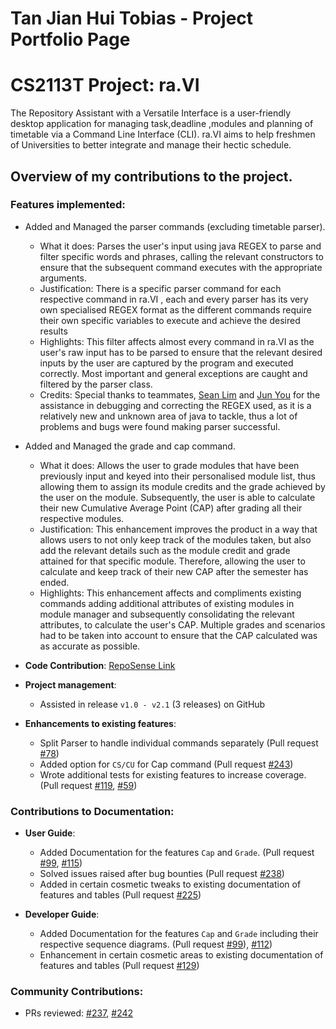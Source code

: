 # Tan Jian Hui Tobias - Project Portfolio Page

# CS2113T Project: ra.VI

The Repository Assistant with a Versatile Interface is a user-friendly desktop application for managing task,deadline
,modules and planning of timetable via a Command Line Interface (CLI). ra.VI aims to help freshmen of Universities to
better integrate and manage their hectic schedule. 

## Overview of my contributions to the project.

### Features implemented: 
  * Added and Managed the parser commands (excluding timetable parser).
    * What it does: Parses the user's input using java REGEX to parse and filter specific words and phrases, calling the
    relevant constructors to ensure that the subsequent command executes with the appropriate arguments.
    * Justification: There is a specific parser command for each respective command in ra.VI , each and every parser has
    its very own specialised REGEX format as the different commands require their own specific variables to execute and achieve
    the desired results
    * Highlights: This filter affects almost every command in ra.VI as the user's raw input has to be parsed to ensure that 
    the relevant desired inputs by the user are captured by the program and executed correctly. Most important and general 
    exceptions are caught and filtered by the parser class.
    * Credits: Special thanks to teammates, [Sean Lim](https://github.com/AY2021S1-CS2113T-T09-2/tp/tree/master/docs/team/aseanseen.md) and [Jun You](https://github.com/AY2021S1-CS2113T-T09-2/tp/tree/master/docs/team/f0fz.md) for the assistance in debugging and correcting the REGEX used, as
    it is a relatively new and unknown area of java to tackle, thus a lot of problems and bugs were found making parser successful.

  * Added and Managed the grade and cap command.
    * What it does: Allows the user to grade modules that have been previously input and keyed into their personalised module list,
    thus allowing them to assign its module credits and the grade achieved by the user on the module. Subsequently, the user is able 
    to calculate their new Cumulative Average Point (CAP) after grading all their respective modules.
    * Justification: This enhancement improves the product in a way that allows users to not only keep track of the modules taken, but
    also add the relevant details such as the module credit and grade attained for that specific module. Therefore, allowing the
    user to calculate and keep track of their new CAP after the semester has ended. 
    * Highlights: This enhancement affects and compliments existing commands adding additional attributes of existing modules in
    module manager and subsequently consolidating the relevant attributes, to calculate the user's CAP. Multiple grades and scenarios 
    had to be taken into account to ensure that the CAP calculated was as accurate as possible. 
    
* **Code Contribution**: [RepoSense Link](https://nus-cs2113-ay2021s1.github.io/tp-dashboard/#breakdown=true&search=tobiasceg)

* **Project management**:
  * Assisted in release `v1.0 - v2.1` (3 releases) on GitHub
  
* **Enhancements to existing features**:
  * Split Parser to handle individual commands separately (Pull request [\#78](https://github.com/AY2021S1-CS2113T-T09-2/tp/pull/78))
  * Added option for `CS/CU` for Cap command (Pull request [\#243](https://github.com/AY2021S1-CS2113T-T09-2/tp/pull/243))
  * Wrote additional tests for existing features to increase coverage. (Pull request [\#119](https://github.com/AY2021S1-CS2113T-T09-2/tp/pull/119), [\#59](https://github.com/AY2021S1-CS2113T-T09-2/tp/pull/59))
 
### Contributions to Documentation:
  * **User Guide**:
    * Added Documentation for the features `Cap` and `Grade`. (Pull request [\#99](https://github.com/AY2021S1-CS2113T-T09-2/tp/pull/99), [\#115](https://github.com/AY2021S1-CS2113T-T09-2/tp/pull/115))
    * Solved issues raised after bug bounties (Pull request [\#238](https://github.com/AY2021S1-CS2113T-T09-2/tp/pull/238))
    * Added in certain cosmetic tweaks to existing documentation of features and tables (Pull request [\#225](https://github.com/AY2021S1-CS2113T-T09-2/tp/pull/225))
    
  * **Developer Guide**:
    * Added Documentation for the features `Cap` and `Grade` including their respective sequence diagrams. (Pull request [\#99](https://github.com/AY2021S1-CS2113T-T09-2/tp/pull/99)), [\#112](https://github.com/AY2021S1-CS2113T-T09-2/tp/pull/112))
    * Enhancement in certain cosmetic areas to existing documentation of features and tables (Pull request [\#129](https://github.com/AY2021S1-CS2113T-T09-2/tp/pull/129))
    
### Community Contributions:
  * PRs reviewed: [\#237](https://github.com/AY2021S1-CS2113T-T09-2/tp/pull/237), [\#242](https://github.com/AY2021S1-CS2113T-T09-2/tp/pull/242)
  
    
